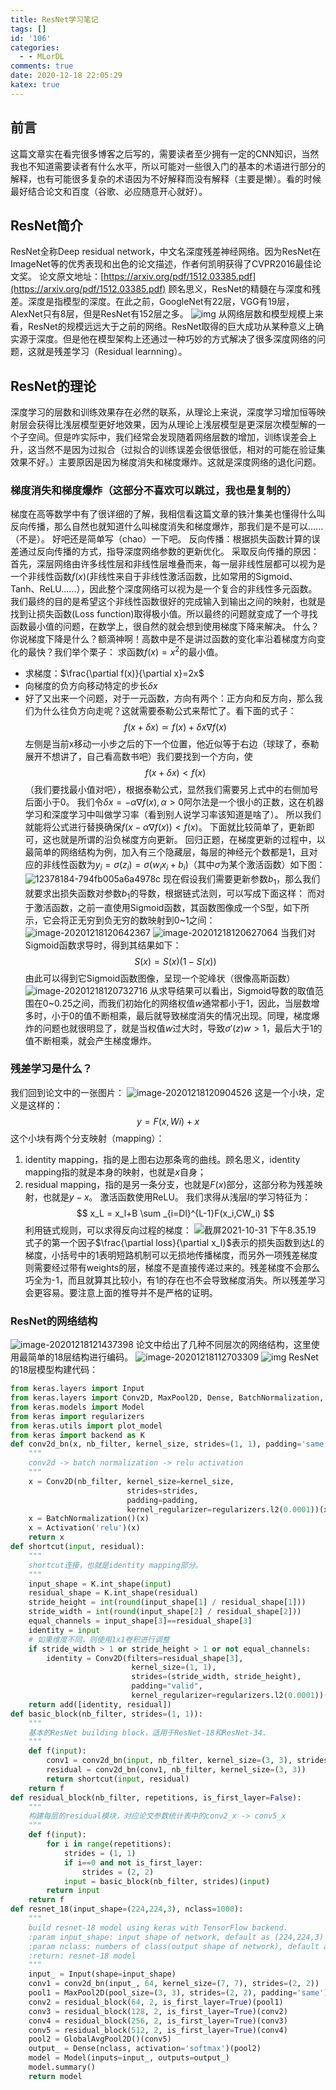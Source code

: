 ```yaml
---
title: ResNet学习笔记
tags: []
id: '106'
categories:
  - - MLorDL
comments: true
date: 2020-12-18 22:05:29
katex: true
---
```

## 前言
这篇文章实在看完很多博客之后写的，需要读者至少拥有一定的CNN知识，当然我也不知道需要读者有什么水平，所以可能对一些很入门的基本的术语进行部分的解释，也有可能很多复杂的术语因为不好解释而没有解释（主要是懒）。看的时候最好结合论文和百度（谷歌、必应随意开心就好）。
## ResNet简介
ResNet全称Deep residual network，中文名深度残差神经网络。因为ResNet在ImageNet等的优秀表现和出色的论文描述，作者何凯明获得了CVPR2016最佳论文奖。
论文原文地址：[https://arxiv.org/pdf/1512.03385.pdf](https://arxiv.org/pdf/1512.03385.pdf)
顾名思义，ResNet的精髓在与深度和残差。深度是指模型的深度。在此之前，GoogleNet有22层，VGG有19层，AlexNet只有8层，但是ResNet有152层之多。
![img](https://img.wush.cc/16311015088231.png?imageView2/0/format/webp/q/80)
从网络层数和模型规模上来看，ResNet的规模远远大于之前的网络。ResNet取得的巨大成功从某种意义上确实源于深度。但是他在模型架构上还通过一种巧妙的方式解决了很多深度网络的问题，这就是残差学习（Residual learnning）。
## ResNet的理论
深度学习的层数和训练效果存在必然的联系，从理论上来说，深度学习增加恒等映射层会获得比浅层模型更好地效果，因为从理论上浅层模型是更深层次模型解的一个子空间。但是咋实际中，我们经常会发现随着网络层数的增加，训练误差会上升，这当然不是因为过拟合（过拟合的训练误差会很低很低，相对的可能在验证集效果不好。）主要原因是因为梯度消失和梯度爆炸。这就是深度网络的退化问题。
### 梯度消失和梯度爆炸（这部分不喜欢可以跳过，我也是复制的）
梯度在高等数学中有了很详细的了解，我相信看这篇文章的铁汁集美也懂得什么叫反向传播，那么自然也就知道什么叫梯度消失和梯度爆炸，那我们是不是可以......（不是）。
好吧还是简单写（chao）一下吧。
反向传播：根据损失函数计算的误差通过反向传播的方式，指导深度网络参数的更新优化。
采取反向传播的原因：首先，深层网络由许多线性层和非线性层堆叠而来，每一层非线性层都可以视为是一个非线性函数$f(x)$(非线性来自于非线性激活函数，比如常用的Sigmoid、Tanh、ReLU......），因此整个深度网络可以视为是一个复合的非线性多元函数。
我们最终的目的是希望这个非线性函数很好的完成输入到输出之间的映射，也就是找到让损失函数(Loss function)取得极小值。所以最终的问题就变成了一个寻找函数最小值的问题，在数学上，很自然的就会想到使用梯度下降来解决。
什么？你说梯度下降是什么？额滴神啊！高数中是不是讲过函数的变化率沿着梯度方向变化的最快？我们举个栗子：
求函数$f(x) = x^2$的最小值。
* 求梯度：$\frac{\partial f(x)}{\partial x}=2x$
* 向梯度的负方向移动特定的步长$\delta x$
* 好了又出来一个问题，对于一元函数，方向有两个：正方向和反方向，那么我们为什么往负方向走呢？这就需要泰勒公式来帮忙了。看下面的式子：
 $$
  f(x+\delta x)\simeq f(x)+\delta x\nabla f(x)
 $$
  左侧是当前x移动一小步之后的下一个位置，他近似等于右边（球球了，泰勒展开不想讲了，自己看高数书吧）我们要找到一个方向，使
 $$f(x+ \delta x)<f(x)$$
  （我们要找最小值对吧），根据泰勒公式，显然我们需要另上式中的右侧加号后面小于0。
  我们令$\delta x = -\alpha \nabla f(x),\alpha >0$阿尔法是一个很小的正数，这在机器学习和深度学习中叫做学习率（看到别人说学习率该知道是啥了）。
  所以我们就能将公式进行替换确保$f(x-\alpha \nabla f(x))<f(x)$。
  下面就比较简单了，更新即可，这也就是所谓的沿负梯度方向更新。
回归正题，在梯度更新的过程中，以最简单的网络结构为例，加入有三个隐藏层，每层的神经元个数都是1，且对应的非线性函数为$y_i = \sigma(z_i)=\sigma(w_i x_i + b_i)$（其中$\sigma$为某个激活函数）如下图：
![12378184-794fb005a6a4978c](https://img.wush.cc/12378184-794fb005a6a4978c.webp)
现在假设我们需要更新参数$b_1$，那么我们就要求出损失函数对参数$b_1$的导数，根据链式法则，可以写成下面这样：
而对于激活函数，之前一直使用Sigmoid函数，其函数图像成一个S型，如下所示，它会将正无穷到负无穷的数映射到0~1之间：
![image-20201218120642367](https://img.wush.cc/16311015088289.png?imageView2/0/format/webp/q/80)
![image-20201218120627064](https://img.wush.cc/16311015088446.png?imageView2/0/format/webp/q/80)
当我们对Sigmoid函数求导时，得到其结果如下：
$$
S(x)=S(x)(1-S(x))
$$
由此可以得到它Sigmoid函数图像，呈现一个驼峰状（很像高斯函数）
![image-20201218120732716](https://img.wush.cc/16311015088477.png?imageView2/0/format/webp/q/80)
从求导结果可以看出，Sigmoid导数的取值范围在0~0.25之间，而我们初始化的网络权值$w$通常都小于1，因此，当层数增多时，小于0的值不断相乘，最后就导致梯度消失的情况出现。同理，梯度爆炸的问题也就很明显了，就是当权值$w$过大时，导致$\sigma'(z)w > 1$，最后大于1的值不断相乘，就会产生梯度爆炸。
### 残差学习是什么？
我们回到论文中的一张图片：
![image-20201218120904526](https://img.wush.cc/16311015088332.png?imageView2/0/format/webp/q/80)
这是一个小块，定义是这样的：
$$
y = F(x,{Wi})+x
$$
这个小块有两个分支映射（mapping）：
1. identity mapping，指的是上图右边那条弯的曲线。顾名思义，identity mapping指的就是本身的映射，也就是$x$自身；
2. residual mapping，指的是另一条分支，也就是$F(x)$部分，这部分称为残差映射，也就是$y-x$。
激活函数使用ReLU。
我们求得从浅层$l$的学习特征为：
$$
x_L = x_l+B \sum _{i=Dl}^{L-1}F(x_i,CW_i)
$$
利用链式规则，可以求得反向过程的梯度： ![截屏2021-10-31 下午8.35.19](https://img.wush.cc/jie-ping20211031-xia-wu83519.png?imageView2/0/format/webp/q/80)
式子的第一个因子$\frac{\partial loss}{\partial x_l}$表示的损失函数到达$L$的梯度，小括号中的1表明短路机制可以无损地传播梯度，而另外一项残差梯度则需要经过带有weights的层，梯度不是直接传递过来的。残差梯度不会那么巧全为-1，而且就算其比较小，有1的存在也不会导致梯度消失。所以残差学习会更容易。要注意上面的推导并不是严格的证明。
### ResNet的网络结构
![image-20201218121437398](https://img.wush.cc/16311015088391.png?imageView2/0/format/webp/q/80)
论文中给出了几种不同层次的网络结构，这里使用最简单的18层结构进行编码。
![image-20201218112703309](https://img.wush.cc/16311015088418.png?imageView2/0/format/webp/q/80)
![img](https://img.wush.cc/picgo12378184-794fb005a6a4978c.webp)
ResNet的18层模型构建代码：
```python
from keras.layers import Input
from keras.layers import Conv2D, MaxPool2D, Dense, BatchNormalization, Activation, add, GlobalAvgPool2D
from keras.models import Model
from keras import regularizers
from keras.utils import plot_model
from keras import backend as K
def conv2d_bn(x, nb_filter, kernel_size, strides=(1, 1), padding='same'):
    """
    conv2d -> batch normalization -> relu activation
    """
    x = Conv2D(nb_filter, kernel_size=kernel_size,
                          strides=strides,
                          padding=padding,
                          kernel_regularizer=regularizers.l2(0.0001))(x)
    x = BatchNormalization()(x)
    x = Activation('relu')(x)
    return x
def shortcut(input, residual):
    """
    shortcut连接，也就是identity mapping部分。
    """
    input_shape = K.int_shape(input)
    residual_shape = K.int_shape(residual)
    stride_height = int(round(input_shape[1] / residual_shape[1]))
    stride_width = int(round(input_shape[2] / residual_shape[2]))
    equal_channels = input_shape[3]==residual_shape[3]
    identity = input
    # 如果维度不同，则使用1x1卷积进行调整
    if stride_width > 1 or stride_height > 1 or not equal_channels:
        identity = Conv2D(filters=residual_shape[3],
                           kernel_size=(1, 1),
                           strides=(stride_width, stride_height),
                           padding="valid",
                           kernel_regularizer=regularizers.l2(0.0001))(input)
    return add([identity, residual])
def basic_block(nb_filter, strides=(1, 1)):
    """
    基本的ResNet building block，适用于ResNet-18和ResNet-34.
    """
    def f(input):
        conv1 = conv2d_bn(input, nb_filter, kernel_size=(3, 3), strides=strides)
        residual = conv2d_bn(conv1, nb_filter, kernel_size=(3, 3))
        return shortcut(input, residual)
    return f
def residual_block(nb_filter, repetitions, is_first_layer=False):
    """
    构建每层的residual模块，对应论文参数统计表中的conv2_x -> conv5_x
    """
    def f(input):
        for i in range(repetitions):
            strides = (1, 1)
            if i==0 and not is_first_layer:
                strides = (2, 2)
            input = basic_block(nb_filter, strides)(input)
        return input
    return f
def resnet_18(input_shape=(224,224,3), nclass=1000):
    """
    build resnet-18 model using keras with TensorFlow backend.
    :param input_shape: input shape of network, default as (224,224,3)
    :param nclass: numbers of class(output shape of network), default as 1000
    :return: resnet-18 model
    """
    input_ = Input(shape=input_shape)
    conv1 = conv2d_bn(input_, 64, kernel_size=(7, 7), strides=(2, 2))
    pool1 = MaxPool2D(pool_size=(3, 3), strides=(2, 2), padding='same')(conv1)
    conv2 = residual_block(64, 2, is_first_layer=True)(pool1)
    conv3 = residual_block(128, 2, is_first_layer=True)(conv2)
    conv4 = residual_block(256, 2, is_first_layer=True)(conv3)
    conv5 = residual_block(512, 2, is_first_layer=True)(conv4)
    pool2 = GlobalAvgPool2D()(conv5)
    output_ = Dense(nclass, activation='softmax')(pool2)
    model = Model(inputs=input_, outputs=output_)
    model.summary()
    return model
```
